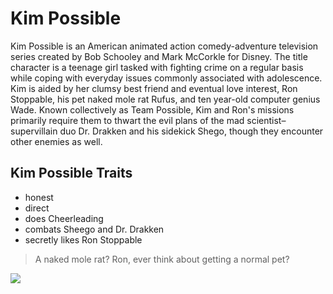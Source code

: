 # Kim Possible 

Kim Possible is an American animated action comedy-adventure television series created by Bob Schooley and Mark McCorkle for Disney.
The title character is a teenage girl tasked with fighting crime on a regular basis while coping with everyday issues commonly associated 
with adolescence. Kim is aided by her clumsy best friend and eventual love interest, Ron Stoppable, his pet naked mole rat Rufus, 
and ten year-old computer genius Wade. Known collectively as Team Possible, Kim and Ron's missions primarily require them to thwart 
the evil plans of the mad scientist–supervillain duo Dr. Drakken and his sidekick Shego, though they encounter other enemies as well.

## Kim Possible Traits

* honest
* direct
* does Cheerleading
* combats Sheego and Dr. Drakken
* secretly likes Ron Stoppable

> A naked mole rat? Ron, ever think about getting a normal pet?

<img src="https://upload.wikimedia.org/wikipedia/en/0/01/Kim_Possible_%28promo_art%29.jpg"/>
